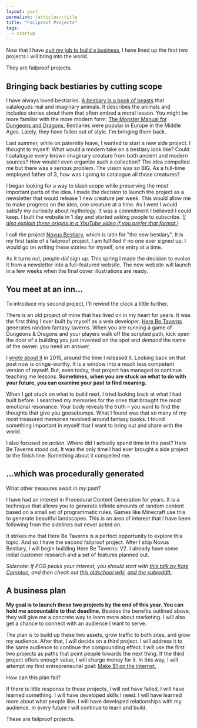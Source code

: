 ```yaml
---
layout: post
permalink: /articles/:title
title: "Failproof Projects"
tags:
  - startup
---
```


Now that I have [quit my job to build a business](https://www.adamwaselnuk.com/2020/08/27/into-the-unknown-leaving-shopify-to-build-a-business.html), I have lined up the first two projects I will bring into the world.

They are failproof projects.

## Bringing back bestiaries by cutting scope

I have always loved bestiaries. [A bestiary is a book of beasts](https://www.khanacademy.org/humanities/medieval-world/judaism-christianity-in-art/christianity-art/a/the-bestiary) that catalogues real and imaginary animals. It describes the animals and includes stories about them that often embed a moral lesson. You might be more familiar with the more modern form: [The Monster Manual for Dungeons and Dragons.](https://dnd.wizards.com/products/tabletop-games/rpg-products/monster-manual) Bestiaries were popular in Europe in the Middle Ages. Lately, they have fallen out of style. I'm bringing them back.

Last summer, while on paternity leave, I wanted to start a new side project. I thought to myself: What would a modern take on a bestiary look like? Could I catalogue every known imaginary creature from both ancient and modern sources? How would I even organize such a collection? The idea compelled me but there was a serious problem. The vision was so BIG. As a full-time employed father of 3, how was I going to catalogue all those creatures?

I began looking for a way to slash scope while preserving the most important parts of the idea. I made the decision to launch the project as a newsletter that would release 1 new creature per week. This would allow me to make progress on the idea, one creature at a time. As I went I would satisfy my curiosity about mythology. It was a commitment I believed I could keep. I built the website in 1 day and started asking people to subscribe. ([_I also explain these origins in a YouTube video if you prefer that format._](https://www.youtube.com/watch?v=mWOX0W_zz4A))

I call the project [Novus Bestiary](https://www.novusbestiary.com), which is latin for "the new bestiary". It is my first taste of a failproof project. I am fulfilled if no one ever signed up. I would go on writing these stories for myself, one entry at a time.

As it turns out, people _did_ sign up. This spring I made the decision to evolve it from a newsletter into a full-featured website. The new website will launch in a few weeks when the final cover illustrations are ready.

## You meet at an inn...

To introduce my second project, I'll rewind the clock a little further.

There is an old project of mine that has lived on in my heart for years. It was the first thing I ever built by myself as a web developer. [Here Be Taverns](http://www.herebetaverns.com) generates random fantasy taverns. When you are running a game of Dungeons & Dragons and your players walk off the scripted path, kick open the door of a building you just invented on the spot and _demand_ the name of the owner: you need an answer.

I [wrote about it](https://www.adamwaselnuk.com/project/2015/03/28/here-be-taverns.html) in 2015, around the time I released it. Looking back on that post now is cringe-worthy. It is a window into a much less competent version of myself. But, even today, that project has managed to continue teaching me lessons. **Sometimes, when you are stuck on what to do with your future, you can examine your past to find meaning.**

When I got stuck on what to build next, I tried looking back at what I had built before. I searched my memories for the ones that brought the most emotional resonance. Your body reveals the truth – you want to find the thoughts that give you goosebumps. What I found was that so many of my most treasured memories revolved around fantasy books. I found something important in myself that I want to bring out and share with the world.

I also focused on _action_. Where did I actually spend time in the past? Here Be Taverns stood out. It was the only time I had ever brought a side project to the finish line. Something about it compelled me.

## ...which was procedurally generated

What other treasures await in my past?

I have had an interest in Procedural Content Generation for years. It is a technique that allows you to generate infinite amounts of random content based on a small set of programmatic rules. Games like Minecraft use this to generate beautiful landscapes. This is an area of interest that I have been following from the sidelines but never acted on.

It strikes me that Here Be Taverns is a perfect opportunity to explore this topic. And so I have the second failproof project. After I ship Novus Bestiary, I will begin building Here Be Taverns: V2. I already have some initial customer research and a set of features planned out.

_Sidenote: If PCG peaks your interest, you should start with [this talk by Kate Compton](https://youtu.be/WumyfLEa6bU), and then check out [this oldschool wiki](http://pcg.wikidot.com/), [and the subreddit.](https://www.reddit.com/r/proceduralgeneration/)_

## A business plan

**My goal is to launch these two projects by the end of this year. You can hold me accountable to that deadline.** Besides the benefits outlined above, they will give me a concrete way to learn more about marketing. I will also get a chance to connect with an audience I want to serve.

The plan is to build up these two assets, grow traffic to both sites, and grow my audience. After that, I will decide on a third project. I will address it to the same audience to continue the compounding effect. I will use the first two projects as paths that point people towards the next thing. If the third project offers enough value, I will charge money for it. In this way, I will attempt my first entrepreneurial goal: [Make \$1 on the internet.](https://twitter.com/jackbutcher/status/1301515355622383618?s=20)

How can this plan fail?

If there is little response to these projects, I will not have failed, I will have learned something. I will have developed skills I need. I will have learned more about what people like. I will have developed relationships with my audience. In every future I will continue to learn and build.

These are failproof projects.
